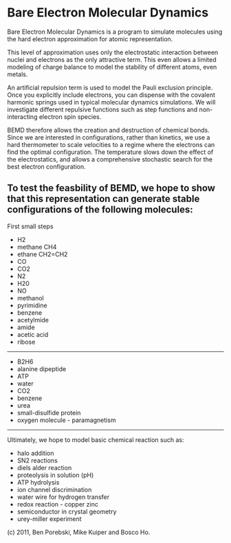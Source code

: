 
# Bare Electron Molecular Dynamics

Bare Electron Molecular Dynamics is a program to simulate molecules using the hard electron approximation for atomic representation.

This level of approximation uses only the electrostatic interaction between nuclei and electrons as the only attractive term. This even allows a limited modeling of charge balance to model the stability of different atoms, even metals. 

An artificial repulsion term is used to model the Pauli exclusion principle. Once you explicitly include electrons, you can dispense with the covalent harmonic springs used in typical molecular dynamics simulations. We will investigate different repulsive functions such as step functions and non-interacting electron spin species.

BEMD therefore allows the creation and destruction of chemical bonds. Since we are interested in configurations, rather than kinetics, we use a hard thermometer to scale velocities to a regime where the electrons can find the optimal configuration. The temperature slows down the effect of the electrostatics, and allows a comprehensive stochastic search for the best electron configuration.

To test the feasbility of BEMD, we hope to show that this representation can generate stable configurations of the following molecules:
------------------------------
First small steps
- H2
- methane CH4
- ethane CH2=CH2
- CO
- CO2
- N2
- H20
- NO
- methanol
- pyrimidine
- benzene
- acetylmide
- amide
- acetic acid
- ribose
------------------------------
- B2H6
- alanine dipeptide
- ATP
- water
- CO2
- benzene
- urea
- small-disulfide protein
- oxygen molecule - paramagnetism
------------------------------
Ultimately, we hope to model basic 
chemical reaction such as:

- halo addition
- SN2 reactions
- diels alder reaction 
- proteolysis in solution (pH)
- ATP hydrolysis
- ion channel discrimination
- water wire for hydrogen transfer
- redox reaction - copper zinc
- semiconductor in crystal geometry
- urey-miller experiment

(c) 2011, Ben Porebski, Mike Kuiper and Bosco Ho.